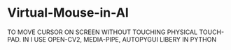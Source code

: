 # Virtual-Mouse-in-AI
TO MOVE CURSOR ON SCREEN WITHOUT TOUCHING PHYSICAL TOUCH-PAD.
IN I USE OPEN-CV2, MEDIA-PIPE, AUTOPYGUI LIBERY IN PYTHON
